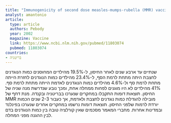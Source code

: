 ```yaml
---
title: "Immunogenicity of second dose measles-mumps-rubella (MMR) vaccine and implications for serosurveillance"
analyst: amantonio
article:
  type: article
  authors: Pebody
  year: 2002
  magazine: Vaccine
  link: https://www.ncbi.nlm.nih.gov/pubmed/11803074
  pubmed: 11803074
countries:
- בריטניה
---
```


שנתיים עד ארבע שנים לאחר החיסון, ל-19.5% מהילדים המחוסנים כמות הנוגדנים לחצבת היתה מתחת לרמת הסף, ל-23.4% מהילדים כמות הנוגדנים לחזרת הייתה מתחת לרמת סף ול-4.6% מהילדים כמות הנוגדנים לאדמת הייתה מתחת לרמת סף.
41% מהילדים לא היו מוגנים לפחות ממחלה אחת, ומכך נובע שנדרשת מנה שניה של החיסון. תוצאות דומות התקבלו במחקרים שנערכו בבריטניה ובקנדה.
מנת דחף של MMR מובילה להגדלת כמות נוגדנים לחצבת ולאדמת, אך כעבור 2-3 שנים הכמות יורדת לרמות שלפני החיסון. תוצאות דומות נרשמו במחקרים אחרים שנערכו בפינלנד ובמדינות אחרות.
מחברי המאמר מסכמים שאין קורלציה טובה בין כמות הנוגדנים בדם לבין ההגנה מפני המחלה.
